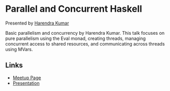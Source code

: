 # Parallel and Concurrent Haskell

Presented by [Harendra Kumar][presenter]

Basic parallelism and concurrency by Harendra Kumar.  This talk focuses on
pure parallelism using the Eval monad, creating threads, managing concurrent
access to shared resources, and communicating across threads using MVars.

## Links
- [Meetup Page][meetup]
- [Presentation][presentation]

[presenter]: https://twitter.com/hk_hooda
[meetup]: https://www.meetup.com/The-Bangalore-Haskell-User-Group/events/235671008/
[presentation]: https://docs.google.com/presentation/d/1Fn6ftNB0aDW-YiePEexRwxib7R869nSL-Ng_T7S748M
